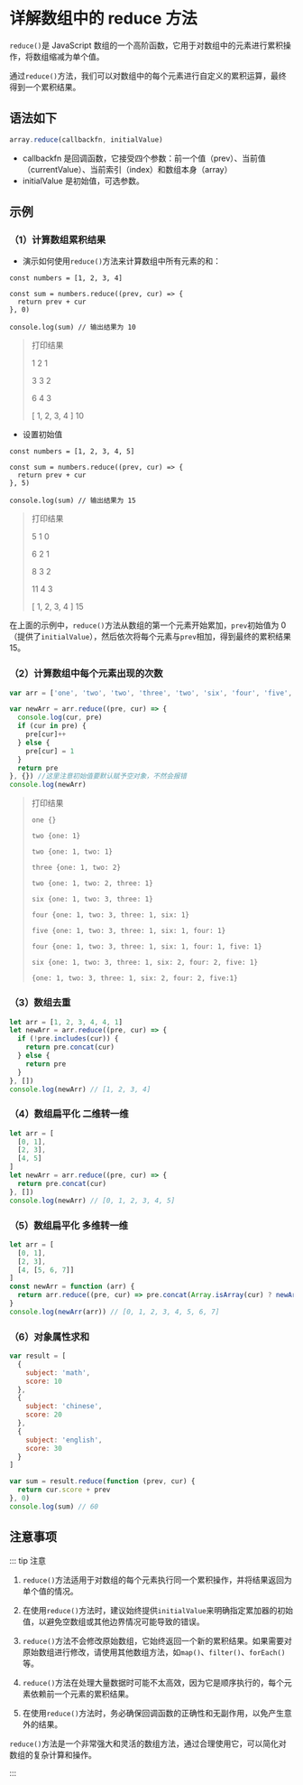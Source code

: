 # 详解数组中的 reduce 方法

`reduce()`是 JavaScript 数组的一个高阶函数，它用于对数组中的元素进行累积操作，将数组缩减为单个值。

通过`reduce()`方法，我们可以对数组中的每个元素进行自定义的累积运算，最终得到一个累积结果。

## 语法如下

```js
array.reduce(callbackfn, initialValue)
```

- callbackfn 是回调函数，它接受四个参数：前一个值（prev）、当前值（currentValue）、当前索引（index）和数组本身（array）
- initialValue 是初始值，可选参数。

## 示例

### （1）计算数组累积结果

- 演示如何使用`reduce()`方法来计算数组中所有元素的和：

```js{5}
const numbers = [1, 2, 3, 4]

const sum = numbers.reduce((prev, cur) => {
  return prev + cur
}, 0)

console.log(sum) // 输出结果为 10
```

> 打印结果
>
> 1 2 1
>
> 3 3 2
>
> 6 4 3
>
> [ 1, 2, 3, 4 ] 10

- 设置初始值

```js{5}
const numbers = [1, 2, 3, 4, 5]

const sum = numbers.reduce((prev, cur) => {
  return prev + cur
}, 5)

console.log(sum) // 输出结果为 15
```

> 打印结果
>
> 5 1 0
>
> 6 2 1
>
> 8 3 2
>
> 11 4 3
>
> [ 1, 2, 3, 4 ] 15

在上面的示例中，`reduce()`方法从数组的第一个元素开始累加，`prev`初始值为 0（提供了`initialValue`），然后依次将每个元素与`prev`相加，得到最终的累积结果 15。

### （2）计算数组中每个元素出现的次数

```js
var arr = ['one', 'two', 'two', 'three', 'two', 'six', 'four', 'five', 'four', 'six']

var newArr = arr.reduce((pre, cur) => {
  console.log(cur, pre)
  if (cur in pre) {
    pre[cur]++
  } else {
    pre[cur] = 1
  }
  return pre
}, {}) //这里注意初始值要默认赋予空对象，不然会报错
console.log(newArr)
```

> 打印结果
>
> `one {}`
>
> `two {one: 1}`
>
> `two {one: 1, two: 1}`
>
> `three {one: 1, two: 2}`
>
> `two {one: 1, two: 2, three: 1}`
>
> `six {one: 1, two: 3, three: 1}`
>
> `four {one: 1, two: 3, three: 1, six: 1}`
>
> `five {one: 1, two: 3, three: 1, six: 1, four: 1}`
>
> `four {one: 1, two: 3, three: 1, six: 1, four: 1, five: 1}`
>
> `six {one: 1, two: 3, three: 1, six: 2, four: 2, five: 1}`
>
> `{one: 1, two: 3, three: 1, six: 2, four: 2, five:1}`

### （3）数组去重

```js
let arr = [1, 2, 3, 4, 4, 1]
let newArr = arr.reduce((pre, cur) => {
  if (!pre.includes(cur)) {
    return pre.concat(cur)
  } else {
    return pre
  }
}, [])
console.log(newArr) // [1, 2, 3, 4]
```

### （4）数组扁平化 二维转一维

```js
let arr = [
  [0, 1],
  [2, 3],
  [4, 5]
]
let newArr = arr.reduce((pre, cur) => {
  return pre.concat(cur)
}, [])
console.log(newArr) // [0, 1, 2, 3, 4, 5]
```

### （5）数组扁平化 多维转一维

```js
let arr = [
  [0, 1],
  [2, 3],
  [4, [5, 6, 7]]
]
const newArr = function (arr) {
  return arr.reduce((pre, cur) => pre.concat(Array.isArray(cur) ? newArr(cur) : cur), [])
}
console.log(newArr(arr)) // [0, 1, 2, 3, 4, 5, 6, 7]
```

### （6）对象属性求和

```js
var result = [
  {
    subject: 'math',
    score: 10
  },
  {
    subject: 'chinese',
    score: 20
  },
  {
    subject: 'english',
    score: 30
  }
]

var sum = result.reduce(function (prev, cur) {
  return cur.score + prev
}, 0)
console.log(sum) // 60
```

## 注意事项

::: tip 注意

1. `reduce()`方法适用于对数组的每个元素执行同一个累积操作，并将结果返回为单个值的情况。

2. 在使用`reduce()`方法时，建议始终提供`initialValue`来明确指定累加器的初始值，以避免空数组或其他边界情况可能导致的错误。

3. `reduce()`方法不会修改原始数组，它始终返回一个新的累积结果。如果需要对原始数组进行修改，请使用其他数组方法，如`map()`、`filter()`、`forEach()`等。

4. `reduce()`方法在处理大量数据时可能不太高效，因为它是顺序执行的，每个元素依赖前一个元素的累积结果。

5. 在使用`reduce()`方法时，务必确保回调函数的正确性和无副作用，以免产生意外的结果。

`reduce()`方法是一个非常强大和灵活的数组方法，通过合理使用它，可以简化对数组的复杂计算和操作。

:::
